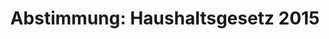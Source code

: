 ---
abstimmung:
  abstimmung: 1
  bundestagssitzung: 71
  legislaturperiode: 18
categories:
- Finanzen
- Haushalt
data:
- title: Abstimmungsergebnis 20141128_1-data.pdf
  url: /res/abstimmungsliste/20141128_1-data.pdf
- title: Abstimmungsergebnis 20141128_1_xls-data.csv
  url: /res/abstimmungsliste/analyses/20141128_1_xls-data.csv
documents:
- local: /res/abstimmungsdaten/018-071-01/1802000.pdf
  title: Drucksache 18/02000.pdf
  url: http://dip21.bundestag.de/dip21/btd/18/020/1802000.pdf
- local: /res/abstimmungsdaten/018-071-01/1802002.pdf
  title: Drucksache 18/02002.pdf
  url: http://dip21.bundestag.de/dip21/btd/18/020/1802002.pdf
- local: /res/abstimmungsdaten/018-071-01/1802802.pdf
  title: Drucksache 18/02802.pdf
  url: http://dip21.bundestag.de/dip21/btd/18/028/1802802.pdf
- local: /res/abstimmungsdaten/018-071-01/1802805.pdf
  title: Drucksache 18/02805.pdf
  url: http://dip21.bundestag.de/dip21/btd/18/028/1802805.pdf
- local: /res/abstimmungsdaten/018-071-01/1802815.pdf
  title: Drucksache 18/02815.pdf
  url: http://dip21.bundestag.de/dip21/btd/18/028/1802815.pdf
- local: /res/abstimmungsdaten/018-071-01/1802817.pdf
  title: Drucksache 18/02817.pdf
  url: http://dip21.bundestag.de/dip21/btd/18/028/1802817.pdf
- local: /res/abstimmungsdaten/018-071-01/1802818.pdf
  title: Drucksache 18/02818.pdf
  url: http://dip21.bundestag.de/dip21/btd/18/028/1802818.pdf
- local: /res/abstimmungsdaten/018-071-01/1802821.pdf
  title: Drucksache 18/02821.pdf
  url: http://dip21.bundestag.de/dip21/btd/18/028/1802821.pdf
- local: /res/abstimmungsdaten/018-071-01/1802825.pdf
  title: Drucksache 18/02825.pdf
  url: http://dip21.bundestag.de/dip21/btd/18/028/1802825.pdf
ergebnis:
  cdu/csu:
    enthaltung: 0
    gesamt: 311
    ja: 295
    nein: 0
    nichtabgegeben: 16
    ungueltig: 0
  die.linke:
    enthaltung: 0
    gesamt: 64
    ja: 0
    nein: 53
    nichtabgegeben: 11
    ungueltig: 0
  file: 20141128_1_xls-data.csv
  gruenen:
    enthaltung: 0
    gesamt: 63
    ja: 0
    nein: 60
    nichtabgegeben: 3
    ungueltig: 0
  spd:
    enthaltung: 1
    gesamt: 193
    ja: 179
    nein: 0
    nichtabgegeben: 13
    ungueltig: 0
layout: abstimmung
links:
- title: https://www.bundestag.de/parlament/plenum/abstimmung/abstimmung?id=319
  url: https://www.bundestag.de/parlament/plenum/abstimmung/abstimmung?id=319
- title: http://www.abgeordnetenwatch.de/bundeshaushaltsplan_2015-1105-697.html
  url: http://www.abgeordnetenwatch.de/bundeshaushaltsplan_2015-1105-697.html
preview: "Deutscher Bundestag\n\n71. Sitzung des Deutschen Bundestages\nam Freitag,\
  \ 28.November 2014\n\nEndg\xFCltiges Ergebnis der Namentlichen Abstimmung Nr. 1\n\
  \nGesetzentwurf der Bundesregierung\nEntwurf eines Gesetzes \xFCber die Feststellung\
  \ des Bundeshaushaltsplans f\xFCr das\nHaushaltsjahr 2015 (Haushaltsgesetz 2015)\n\
  Drs. 18/2000, 18/2002, 18/2802, 18/2805 bis 18/2815, 18/2817, 18/2818, 18/2821 bis\n\
  18/2825\n\nAbgegebene Stimmen insgesamt:\n\n588\n\nNicht abgegebene Stimmen:\nJa-Stimmen:\n\
  \n43\n474\n\nNein-Stimmen:\n\n113\n\nEnthaltungen:\n\n1\n\nUng\xFCltige:\n\n0\n\n\
  Berlin, den 28.11.2014\n\nBeginn: 12:48\nEnde: 12:51\n"
tags:
- Haushalt
- Bundesregierung
- Entwicklung
title: 'Abstimmung: Haushaltsgesetz 2015'
---
